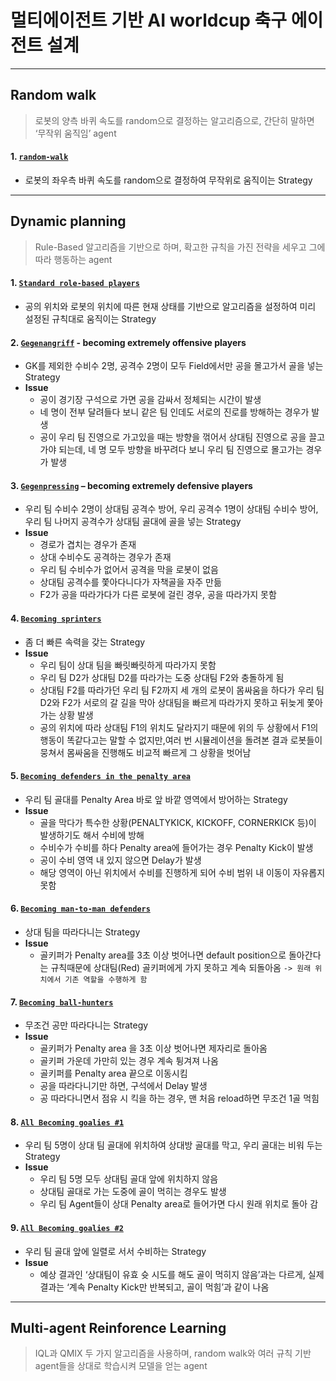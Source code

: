 # 멀티에이전트 기반 AI worldcup 축구 에이전트 설계
---
## Random walk
> 로봇의 양측 바퀴 속도를 random으로 결정하는 알고리즘으로, 간단히 말하면 ‘무작위 움직임’ agent  

#### 1. [`random-walk`](https://github.com/I-hate-Soccer/AI_Soccer/tree/main/Random%20Walk/random-walk)
- 로봇의 좌우측 바퀴 속도를 random으로 결정하여 무작위로 움직이는 Strategy

---
## Dynamic planning
> Rule-Based 알고리즘을 기반으로 하며, 확고한 규칙을 가진 전략을 세우고 그에 따라 행동하는 agent

#### 1. [`Standard role-based players`](https://github.com/I-hate-Soccer/AI_Soccer/tree/main/Dynamic%20Planning/Standard_role-based_players)
- 공의 위치와 로봇의 위치에 따른 현재 상태를 기반으로 알고리즘을 설정하여 미리 설정된 규칙대로 움직이는 Strategy


#### 2. [`Gegenangriff`](https://github.com/I-hate-Soccer/AI_Soccer/tree/main/Dynamic%20Planning/Gegenangriff) - becoming extremely offensive players
- GK를 제외한 수비수 2명, 공격수 2명이 모두 Field에서만 공을 몰고가서 골을 넣는 Strategy
- **Issue**
  - 공이 경기장 구석으로 가면 공을 감싸서 정체되는 시간이 발생
  - 네 명이 전부 달려들다 보니 같은 팀 인데도 서로의 진로를 방해하는 경우가 발생
  - 공이 우리 팀 진영으로 가고있을 때는 방향을 꺾어서 상대팀 진영으로 공을 끌고가야 되는데, 네 명 모두 방향을 바꾸려다 보니 우리 팀 진영으로 몰고가는 경우가 발생


#### 3. [`Gegenpressing`](https://github.com/I-hate-Soccer/AI_Soccer/tree/main/Dynamic%20Planning/Gegenpressing) – becoming extremely defensive players
- 우리 팀 수비수 2명이 상대팀 공격수 방어, 우리 공격수 1명이 상대팀 수비수 방어, 우리 팀 나머지 공격수가 상대팀 골대에 골을 넣는 Strategy
- **Issue**
  - 경로가 겹치는 경우가 존재
  - 상대 수비수도 공격하는 경우가 존재
  - 우리 팀 수비수가 없어서 공격을 막을 로봇이 없음
  - 상대팀 공격수를 쫓아다니다가 자책골을 자주 만듦
  - F2가 공을 따라가다가 다른 로봇에 걸린 경우, 공을 따라가지 못함	


#### 4. [`Becoming sprinters`](https://github.com/I-hate-Soccer/AI_Soccer/tree/main/Dynamic%20Planning/Becoming_sprinters)
- 좀 더 빠른 속력을 갖는 Strategy
- **Issue**
  - 우리 팀이 상대 팀을 빠릿빠릿하게 따라가지 못함
  - 우리 팀 D2가 상대팀 D2를 따라가는 도중 상대팀 F2와 충돌하게 됨
  - 상대팀 F2를 따라가던 우리 팀 F2까지 세 개의 로봇이 몸싸움을 하다가 우리 팀 D2와 F2가 서로의 갈 길을 막아 상대팀을 빠르게 따라가지 못하고 뒤늦게 쫓아가는 상황 발생
  - 공의 위치에 따라 상대팀 F1의 위치도 달라지기 때문에 위의 두 상황에서 F1의 행동이 똑같다고는 말할 수 없지만,여러 번 시뮬레이션을 돌려본 결과 로봇들이 뭉쳐서 몸싸움을 진행해도 비교적 빠르게 그 상황을 벗어남


#### 5. [`Becoming defenders in the penalty area`](https://github.com/I-hate-Soccer/AI_Soccer/tree/main/Dynamic%20Planning/Becoming%20defenders%20in%20the%20penalty%20area)
- 우리 팀 골대를 Penalty Area 바로 앞 바깥 영역에서 방어하는 Strategy
- **Issue**
  - 골을 막다가 특수한 상황(PENALTYKICK, KICKOFF, CORNERKICK 등)이 발생하기도 해서 수비에 방해
  - 수비수가 수비를 하다 Penalty area에 들어가는 경우 Penalty Kick이 발생
  - 공이 수비 영역 내 있지 않으면 Delay가 발생
  - 해당 영역이 아닌 위치에서 수비를 진행하게 되어 수비 범위 내 이동이 자유롭지 못함


#### 6. [`Becoming man-to-man defenders`](https://github.com/I-hate-Soccer/AI_Soccer/tree/main/Dynamic%20Planning/Becoming%20man-to-man%20defenders)
- 상대 팀을 따라다니는 Strategy
- **Issue**
  - 골키퍼가 Penalty area를 3초 이상 벗어나면 default position으로 돌아간다는 규칙때문에 상대팀(Red) 골키퍼에게 가지 못하고 계속 되돌아옴 `-> 원래 위치에서 기존 역할을 수행하게 함`

#### 7. [`Becoming ball-hunters`](https://github.com/I-hate-Soccer/AI_Soccer/tree/main/Dynamic%20Planning/Becoming_ball-hunters)
- 무조건 공만 따라다니는 Strategy
- **Issue**
  - 골키퍼가 Penalty area 을 3초 이상 벗어나면 제자리로 돌아옴
  - 골키퍼 가운데 가만히 있는 경우 계속 튕겨져 나옴
  - 골키퍼를 Penalty area 끝으로 이동시킴
  - 공을 따라다니기만 하면, 구석에서 Delay 발생
  - 공 따라다니면서 점유 시 킥을 하는 경우, 맨 처음 reload하면 무조건 1골 먹힘


#### 8. [`All Becoming goalies #1`](https://github.com/I-hate-Soccer/AI_Soccer/tree/main/Dynamic%20Planning/All%20Becoming%20goalies_1)
- 우리 팀 5명이 상대 팀 골대에 위치하여 상대방 골대를 막고, 우리 골대는 비워 두는 Strategy
- **Issue**
  - 우리 팀 5명 모두 상대팀 골대 앞에 위치하지 않음
  - 상대팀 골대로 가는 도중에 골이 먹히는 경우도 발생
  - 우리 팀 Agent들이 상대 Penalty area로 들어가면 다시 원래 위치로 돌아 감


#### 9. [`All Becoming goalies #2`](https://github.com/I-hate-Soccer/AI_Soccer/tree/main/Dynamic%20Planning/All%20Becoming%20goalies_2)  
- 우리 팀 골대 앞에 일렬로 서서 수비하는 Strategy
- **Issue**
  - 예상 결과인 ‘상대팀이 유효 슛 시도를 해도 골이 먹히지 않음’과는 다르게, 실제 결과는 ‘계속 Penalty Kick만 반복되고, 골이 먹힘’과 같이 나옴


---
## Multi-agent Reinforence Learning
> IQL과 QMIX 두 가지 알고리즘을 사용하며, random walk와 여러 규칙 기반 agent들을 상대로 학습시켜 모델을 얻는 agent
